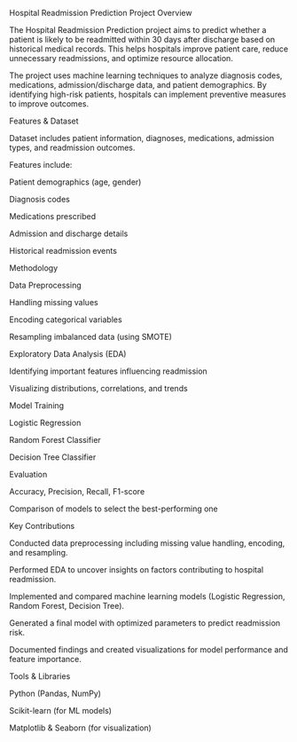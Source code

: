 Hospital Readmission Prediction
Project Overview

The Hospital Readmission Prediction project aims to predict whether a patient is likely to be readmitted within 30 days after discharge based on historical medical records. This helps hospitals improve patient care, reduce unnecessary readmissions, and optimize resource allocation.

The project uses machine learning techniques to analyze diagnosis codes, medications, admission/discharge data, and patient demographics. By identifying high-risk patients, hospitals can implement preventive measures to improve outcomes.

Features & Dataset

Dataset includes patient information, diagnoses, medications, admission types, and readmission outcomes.

Features include:

Patient demographics (age, gender)

Diagnosis codes

Medications prescribed

Admission and discharge details

Historical readmission events

Methodology

Data Preprocessing

Handling missing values

Encoding categorical variables

Resampling imbalanced data (using SMOTE)

Exploratory Data Analysis (EDA)

Identifying important features influencing readmission

Visualizing distributions, correlations, and trends

Model Training

Logistic Regression

Random Forest Classifier

Decision Tree Classifier

Evaluation

Accuracy, Precision, Recall, F1-score

Comparison of models to select the best-performing one

Key Contributions

Conducted data preprocessing including missing value handling, encoding, and resampling.

Performed EDA to uncover insights on factors contributing to hospital readmission.

Implemented and compared machine learning models (Logistic Regression, Random Forest, Decision Tree).

Generated a final model with optimized parameters to predict readmission risk.

Documented findings and created visualizations for model performance and feature importance.

Tools & Libraries

Python (Pandas, NumPy)

Scikit-learn (for ML models)

Matplotlib & Seaborn (for visualization)
